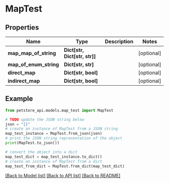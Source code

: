 # MapTest


## Properties

Name | Type | Description | Notes
------------ | ------------- | ------------- | -------------
**map_map_of_string** | **Dict[str, Dict[str, str]]** |  | [optional] 
**map_of_enum_string** | **Dict[str, str]** |  | [optional] 
**direct_map** | **Dict[str, bool]** |  | [optional] 
**indirect_map** | **Dict[str, bool]** |  | [optional] 

## Example

```python
from petstore_api.models.map_test import MapTest

# TODO update the JSON string below
json = "{}"
# create an instance of MapTest from a JSON string
map_test_instance = MapTest.from_json(json)
# print the JSON string representation of the object
print(MapTest.to_json())

# convert the object into a dict
map_test_dict = map_test_instance.to_dict()
# create an instance of MapTest from a dict
map_test_from_dict = MapTest.from_dict(map_test_dict)
```
[[Back to Model list]](../README.md#documentation-for-models) [[Back to API list]](../README.md#documentation-for-api-endpoints) [[Back to README]](../README.md)


